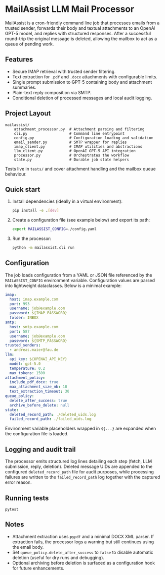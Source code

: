 # MailAssist LLM Mail Processor

MailAssist is a cron-friendly command line job that processes emails from a trusted sender, forwards their body and textual attachments to an OpenAI GPT-5 model, and replies with structured responses. After a successful round-trip the original message is deleted, allowing the mailbox to act as a queue of pending work.

## Features

- Secure IMAP retrieval with trusted sender filtering.
- Text extraction for `.pdf` and `.docx` attachments with configurable limits.
- Single prompt submission to GPT-5 containing body and attachment summaries.
- Plain-text reply composition via SMTP.
- Conditional deletion of processed messages and local audit logging.

## Project Layout

```
mailassist/
    attachment_processor.py  # Attachment parsing and filtering
    cli.py                   # Command line entrypoint
    config.py                # Configuration loading and validation
    email_sender.py          # SMTP wrapper for replies
    imap_client.py           # IMAP utilities and abstractions
    llm_client.py            # OpenAI GPT-5 API integration
    processor.py             # Orchestrates the workflow
    state.py                 # Durable job state helpers
```

Tests live in `tests/` and cover attachment handling and the mailbox queue behaviour.

## Quick start

1. Install dependencies (ideally in a virtual environment):

   ```bash
   pip install -e .[dev]
   ```

2. Create a configuration file (see example below) and export its path:

   ```bash
   export MAILASSIST_CONFIG=./config.yaml
   ```

3. Run the processor:

   ```bash
   python -m mailassist.cli run
   ```

## Configuration

The job loads configuration from a YAML or JSON file referenced by the `MAILASSIST_CONFIG` environment variable. Configuration values are parsed into lightweight dataclasses. Below is a minimal example:

```yaml
imap:
  host: imap.example.com
  port: 993
  username: job@example.com
  password: ${IMAP_PASSWORD}
  folder: INBOX
smtp:
  host: smtp.example.com
  port: 587
  username: job@example.com
  password: ${SMTP_PASSWORD}
trusted_senders:
  - andreas.maier@fau.de
llm:
  api_key: ${OPENAI_API_KEY}
  model: gpt-5.0
  temperature: 0.2
  max_tokens: 1500
attachment_policy:
  include_pdf_docx: true
  max_attachment_size_mb: 10
  text_extraction_timeout: 30
queue_policy:
  delete_after_success: true
  archive_before_delete: null
state:
  deleted_record_path: ./deleted_uids.log
  failed_record_path: ./failed_uids.log
```

Environment variable placeholders wrapped in `${...}` are expanded when the configuration file is loaded.

## Logging and audit trail

The processor emits structured log lines detailing each step (fetch, LLM submission, reply, deletion). Deleted message UIDs are appended to the configured `deleted_record_path` file for audit purposes, while processing failures are written to the
`failed_record_path` log together with the captured error reason.

## Running tests

```
pytest
```

## Notes

- Attachment extraction uses `pypdf` and a minimal DOCX XML parser. If extraction fails, the processor logs a warning but still continues using the email body.
- Set `queue_policy.delete_after_success` to `false` to disable automatic deletion (useful for dry runs and debugging).
- Optional archiving before deletion is surfaced as a configuration hook for future enhancements.
